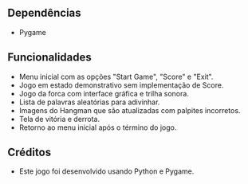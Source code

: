 ## Dependências

* Pygame

## Funcionalidades

* Menu inicial com as opções "Start Game", "Score" e "Exit".
* Jogo em estado demonstrativo sem implementação de Score.
* Jogo da forca com interface gráfica e trilha sonora.
* Lista de palavras aleatórias para adivinhar.
* Imagens do Hangman que são atualizadas com palpites incorretos.
* Tela de vitória e derrota.
* Retorno ao menu inicial após o término do jogo.

## Créditos

* Este jogo foi desenvolvido usando Python e Pygame.
